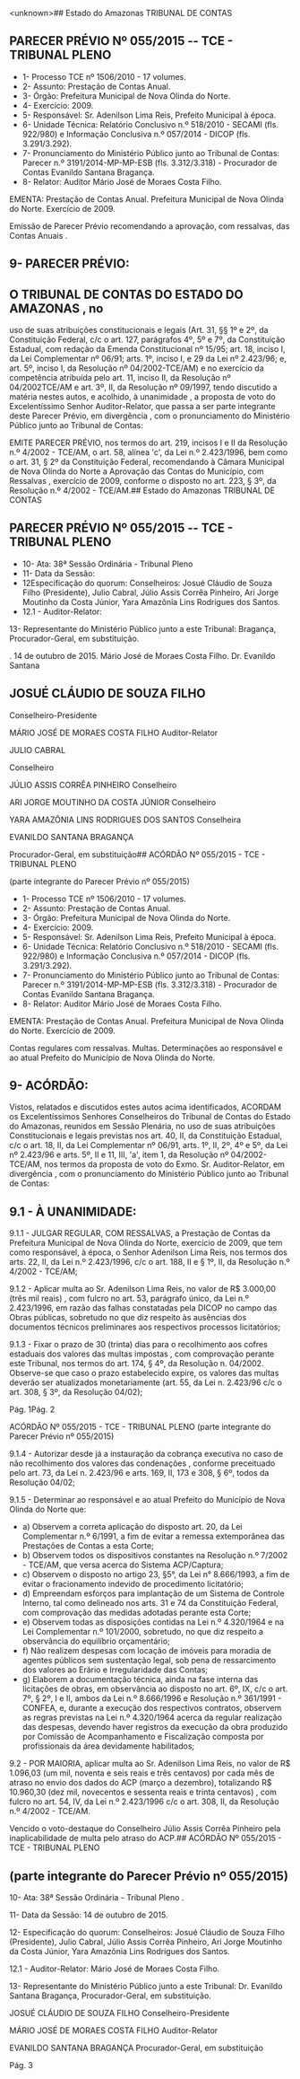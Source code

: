 &lt;unknown&gt;## Estado do Amazonas TRIBUNAL DE CONTAS

## PARECER PRÉVIO Nº 055/2015 -- TCE - TRIBUNAL PLENO

- 1- Processo TCE nº 1506/2010 - 17 volumes.
- 2- Assunto: Prestação de Contas Anual.
- 3- Órgão: Prefeitura Municipal de Nova Olinda do Norte.
- 4- Exercício: 2009.
- 5- Responsável: Sr. Adenilson Lima Reis, Prefeito Municipal à época.
- 6-  Unidade  Técnica: Relatório  Conclusivo  n.º  518/2010  -  SECAMI  (fls.  922/980)  e Informação Conclusiva n.º 057/2014 - DICOP (fls. 3.291/3.292).
- 7- Pronunciamento do Ministério Público junto ao Tribunal de Contas: Parecer n.º 3191/2014-MP-MP-ESB  (fls.  3.312/3.318)  -  Procurador  de  Contas  Evanildo  Santana Bragança.
- 8- Relator: Auditor Mário José de Moraes Costa Filho.

EMENTA: Prestação de Contas Anual. Prefeitura Municipal de Nova Olinda do Norte. Exercício de 2009.

Emissão de Parecer Prévio recomendando a aprovação, com ressalvas, das Contas Anuais .

## 9- PARECER PRÉVIO:

## O TRIBUNAL DE CONTAS DO ESTADO DO AMAZONAS ,  no

uso  de  suas  atribuições  constitucionais  e  legais  (Art.  31,  §§  1º  e  2º,  da  Constituição Federal, c/c o art. 127, parágrafos 4º, 5º e 7º, da Constituição Estadual, com redação da Emenda Constitucional nº 15/95; art. 18, inciso I, da Lei Complementar nº 06/91; arts. 1º, inciso I, e 29 da Lei nº 2.423/96; e, art. 5º, inciso I, da Resolução nº 04/2002-TCE/AM) e no exercício da competência atribuída pelo art. 11, inciso II, da Resolução nº 04/2002TCE/AM e art. 3º, II, da Resolução nº 09/1997, tendo discutido a matéria nestes autos, e acolhido, à unanimidade , a proposta de voto do Excelentíssimo Senhor Auditor-Relator, que  passa  a  ser  parte  integrante deste  Parecer  Prévio, em  divergência , com  o pronunciamento do Ministério Público junto ao Tribunal de Contas:

EMITE PARECER PRÉVIO, nos termos do art. 219, incisos I e II da Resolução n.º 4/2002 - TCE/AM, o art. 58, alínea 'c', da Lei n.º 2.423/1996, bem como o  art.  31,  §  2º  da  Constituição  Federal,  recomendando  à  Câmara  Municipal  de  Nova Olinda do Norte a Aprovação das Contas do Município, com Ressalvas , exercício de 2009, conforme o disposto no art. 223, § 3º, da Resolução n.º 4/2002 - TCE/AM.## Estado do Amazonas TRIBUNAL DE CONTAS

## PARECER PRÉVIO Nº 055/2015 -- TCE - TRIBUNAL PLENO

- 10- Ata: 38ª Sessão Ordinária - Tribunal Pleno
- 11- Data da Sessão:
- 12Especificação do quorum: Conselheiros: Josué Cláudio de Souza Filho (Presidente),  Julio  Cabral,  Júlio  Assis  Corrêa  Pinheiro,  Ari  Jorge  Moutinho  da  Costa Júnior,  Yara Amazônia Lins Rodrigues dos Santos.
- 12.1 - Auditor-Relator:

13- Representante do Ministério Público junto a este Tribunal: Bragança, Procurador-Geral, em substituição.

. 14 de outubro de 2015. Mário José de Moraes Costa Filho. Dr. Evanildo Santana

## JOSUÉ CLÁUDIO DE SOUZA FILHO

Conselheiro-Presidente

MÁRIO JOSÉ DE MORAES COSTA FILHO Auditor-Relator

JULIO CABRAL

Conselheiro

JÚLIO ASSIS CORRÊA PINHEIRO Conselheiro

ARI JORGE MOUTINHO DA COSTA JÚNIOR Conselheiro

YARA AMAZÔNIA LINS RODRIGUES DOS SANTOS Conselheira

EVANILDO SANTANA BRAGANÇA

Procurador-Geral, em substituição## ACÓRDÃO Nº 055/2015 - TCE - TRIBUNAL PLENO

(parte integrante do Parecer Prévio nº 055/2015)

- 1- Processo TCE nº 1506/2010 - 17 volumes.
- 2- Assunto: Prestação de Contas Anual.
- 3- Órgão: Prefeitura Municipal de Nova Olinda do Norte.
- 4- Exercício: 2009.
- 5- Responsável: Sr. Adenilson Lima Reis, Prefeito Municipal à época.
- 6-  Unidade  Técnica: Relatório  Conclusivo  n.º  518/2010  -  SECAMI  (fls.  922/980)  e Informação Conclusiva n.º 057/2014 - DICOP (fls. 3.291/3.292).
- 7-  Pronunciamento  do Ministério  Público  junto  ao Tribunal  de Contas: Parecer  n.º 3191/2014-MP-MP-ESB  (fls.  3.312/3.318)  -  Procurador  de  Contas  Evanildo  Santana Bragança.
- 8- Relator: Auditor Mário José de Moraes Costa Filho.

EMENTA: Prestação de Contas Anual. Prefeitura  Municipal de  Nova Olinda do  Norte. Exercício de 2009.

Contas regulares com ressalvas. Multas. Determinações ao responsável e ao atual Prefeito do Município de Nova Olinda do Norte.

## 9- ACÓRDÃO:

Vistos, relatados e  discutidos estes autos acima identificados,  ACORDAM os Excelentíssimos  Senhores  Conselheiros  do  Tribunal  de  Contas  do  Estado  do Amazonas,  reunidos  em Sessão  Plenária,  no  uso  de suas  atribuições Constitucionais  e legais  previstas  nos  art.  40,  II, da  Constituição  Estadual,  c/c  o  art.  18,  II,  da Lei Complementar nº 06/91, arts. 1º, II, 2º, 4º e 5º, da Lei nº 2.423/96 e arts. 5º, II e 11, III, 'a', item 1, da Resolução nº 04/2002-TCE/AM, nos termos da proposta de voto do Exmo. Sr. Auditor-Relator, em divergência , com o pronunciamento do Ministério Público junto ao Tribunal de Contas:

## 9.1 - À UNANIMIDADE:

9.1.1 - JULGAR REGULAR, COM RESSALVAS, a Prestação de Contas da Prefeitura Municipal  de  Nova  Olinda  do  Norte,  exercício  de 2009, que  tem  como responsável, à época, o Senhor Adenilson Lima Reis, nos termos dos arts. 22, II, da Lei n.º 2.423/1996, c/c o art. 188, II e § 1º, II, da Resolução n.º 4/2002 - TCE/AM;

9.1.2 - Aplicar multa ao Sr. Adenilson Lima Reis, no valor de R$ 3.000,00 (três mil reais) ,  com fulcro no art. 53, parágrafo único, da Lei n.º 2.423/1996, em razão das falhas constatadas pela DICOP no campo das Obras públicas, sobretudo no que diz respeito  às  ausências  dos  documentos  técnicos  preliminares  aos  respectivos  processos licitatórios;

9.1.3  -  Fixar  o  prazo  de  30  (trinta)  dias  para  o  recolhimento  aos cofres estaduais dos valores das multas impostas ,  com comprovação perante este Tribunal, nos termos do art. 174, § 4º, da Resolução n. 04/2002. Observe-se que caso o prazo estabelecido expire, os valores das multas deverão ser atualizados monetariamente (art. 55, da Lei n. 2.423/96 c/c o art. 308, § 3º, da Resolução 04/02);

Pág. 1Pág. 2

ACÓRDÃO Nº 055/2015 - TCE - TRIBUNAL PLENO (parte integrante do Parecer Prévio nº 055/2015)

9.1.4  -  Autorizar  desde  já  a  instauração  da  cobrança executiva  no caso de não recolhimento dos valores das condenações ,  conforme preceituado pelo art. 73, da Lei n. 2.423/96 e arts. 169, II, 173 e 308, § 6º, todos da Resolução 04/02;

9.1.5 - Determinar ao  responsável e ao atual Prefeito  do  Município de Nova Olinda do Norte que:

- a) Observem a correta aplicação do disposto art. 20, da Lei Complementar  n.º  6/1991,  a  fim  de  evitar  a  remessa extemporânea das Prestações de Contas a esta Corte;
- b) Observem todos os dispositivos constantes na Resolução  n.º  7/2002  -  TCE/AM,  que  versa  acerca  do Sistema ACP/Captura;
- c)  Observem  o  disposto  no  artigo  23,  §5°,  da  Lei  n° 8.666/1993,  a  fim  de  evitar  o  fracionamento  indevido  de procedimento licitatório;
- d) Empreendam esforços para implantação de um Sistema de Controle Interno, tal como delineado nos arts. 31 e 74 da  Constituição  Federal,  com comprovação  das  medidas adotadas perante esta Corte;
- e)  Observem  todas  as  disposições  contidas  na  Lei  n.º 4.320/1964 e na Lei Complementar n.º 101/2000, sobretudo, no que diz respeito a observância do equilíbrio orçamentário;
- f)  Não  realizem  despesas  com  locação  de  imóveis  para moradia  de  agentes  públicos sem sustentação  legal, sob pena de ressarcimento dos valores ao Erário e Irregularidade das Contas;
- g) Elaborem  a  documentação  técnica,  ainda  na  fase interna das licitações de obras, em  observância ao disposto no art. 6º, IX, c/c o art. 7º, § 2º, I e II, ambos da Lei n.º 8.666/1996 e Resolução n.º 361/1991  - CONFEA, e, durante a execução dos respectivos contratos, observem as regras previstas na Lei n.º 4.320/1964 acerca da regular realização das despesas, devendo haver registros da execução da obra produzido por Comissão de Acompanhamento e Fiscalização composta por profissionais da área devidamente habilitados;

9.2 - POR MAIORIA, aplicar multa ao Sr. Adenilson Lima Reis, no valor de R$ 1.096,03 (um mil, noventa e seis reais e três centavos) por cada mês de atraso no envio  dos  dados  do  ACP  (março  a  dezembro), totalizando  R$  10.960,30  (dez  mil, novecentos e  sessenta  reais e  trinta  centavos) ,  com  fulcro  no  art.  54,  IV,  da  Lei  n.º 2.423/1996 c/c o art. 308, II, da Resolução n.º 4/2002 - TCE/AM.

Vencido o voto-destaque do Conselheiro Júlio Assis Corrêa Pinheiro pela inaplicabilidade de multa pelo atraso do ACP.## ACÓRDÃO Nº 055/2015 - TCE - TRIBUNAL PLENO

## (parte integrante do Parecer Prévio nº 055/2015)

10- Ata: 38ª Sessão Ordinária - Tribunal Pleno .

11- Data da Sessão: 14 de outubro de 2015.

12- Especificação do quorum: Conselheiros: Josué Cláudio de Souza Filho (Presidente), Julio  Cabral,  Júlio  Assis  Corrêa  Pinheiro,  Ari  Jorge  Moutinho  da  Costa  Júnior,    Yara Amazônia Lins Rodrigues dos Santos.

12.1 - Auditor-Relator: Mário José de Moraes Costa Filho.

13- Representante do Ministério Público junto a este Tribunal: Dr. Evanildo Santana Bragança, Procurador-Geral, em substituição.

JOSUÉ CLÁUDIO DE SOUZA FILHO Conselheiro-Presidente

MÁRIO JOSÉ DE MORAES COSTA FILHO Auditor-Relator

EVANILDO SANTANA BRAGANÇA Procurador-Geral, em substituição

Pág. 3